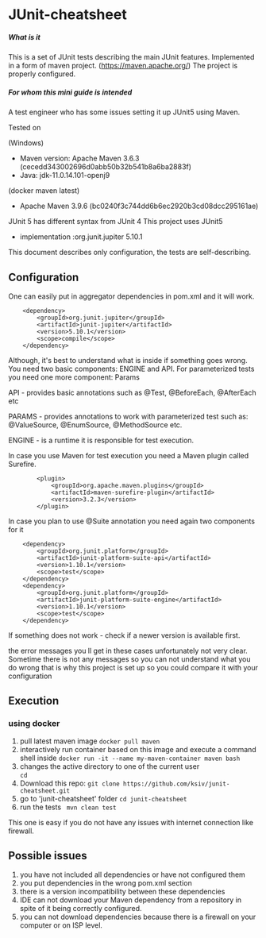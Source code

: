 # JUnit-cheatsheet
##### What is it
This is a set of JUnit tests describing the main JUnit features.
Implemented in a form of maven project. (https://maven.apache.org/) 
The project is properly configured.

##### For whom this mini guide is intended
A test engineer who has some issues setting it up JUnit5 using Maven.

Tested on

(Windows)
- Maven version: Apache Maven 3.6.3 (cecedd343002696d0abb50b32b541b8a6ba2883f)
- Java: jdk-11.0.14.101-openj9

(docker maven latest)
- Apache Maven 3.9.6 (bc0240f3c744dd6b6ec2920b3cd08dcc295161ae)
  

JUnit 5 has different syntax from JUnit 4
This project uses JUnit5 
- implementation :org.junit.jupiter 5.10.1 

This document describes only configuration, the tests are self-describing.

## Configuration



One can easily put in aggregator dependencies in pom.xml and it will work.

        <dependency>
            <groupId>org.junit.jupiter</groupId>
            <artifactId>junit-jupiter</artifactId>
            <version>5.10.1</version>
            <scope>compile</scope>
        </dependency>


Although, it's best to understand what is inside if something goes wrong.  
You need two basic components: ENGINE and API. 
For parameterized tests you need one more component: Params 


API - provides basic annotations such as @Test, @BeforeEach, @AfterEach etc

PARAMS - provides annotations to work with parameterized test such as: @ValueSource, @EnumSource, @MethodSource etc. 

ENGINE - is a runtime it is responsible for test execution.


In case you use Maven for test execution you need a Maven plugin called Surefire.

            <plugin>
                <groupId>org.apache.maven.plugins</groupId>
                <artifactId>maven-surefire-plugin</artifactId>
                <version>3.2.3</version>
            </plugin>
			
In case you plan to use @Suite annotation you need again two components for it

        <dependency>
            <groupId>org.junit.platform</groupId>
            <artifactId>junit-platform-suite-api</artifactId>
            <version>1.10.1</version>
            <scope>test</scope>
        </dependency>
        <dependency>
            <groupId>org.junit.platform</groupId>
            <artifactId>junit-platform-suite-engine</artifactId>
            <version>1.10.1</version>
            <scope>test</scope>
        </dependency>

If something does not work - check if a newer version is available first.


the error messages you ll get in these cases unfortunately not very clear.
Sometime there is not any messages so you can not understand what you do wrong that is why this project is set up so you could compare it with your configuration 



## Execution 

### using docker
1. pull latest maven image
    `docker pull maven`   
2. interactively run container based on this image and execute a command shell inside
    `docker run -it --name my-maven-container maven bash`
3. changes the active directory to one of the current user     
    `cd`
4. Download this repo:
    `git clone https://github.com/ksiv/junit-cheatsheet.git`
5. go to 'junit-cheatsheet' folder
    `cd junit-cheatsheet`
5. run the tests
    ` mvn clean test`


This one is easy if you do not have any issues with internet connection like firewall.



## Possible issues
1. you have not included all dependencies or have not configured them 
2. you put dependencies in the wrong pom.xml section
3. there is a version incompatibility between these dependencies 
4. IDE can not download your Maven dependency from a repository in spite of it being correctly configured. 
5. you can not download dependencies because there is a firewall on your computer or on ISP level.
